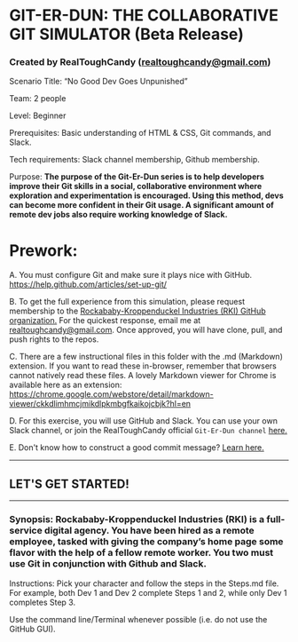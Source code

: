 # GIT-ER-DUN: THE COLLABORATIVE GIT SIMULATOR (Beta Release) #
### Created by RealToughCandy (realtoughcandy@gmail.com) ###
Scenario Title: “No Good Dev Goes Unpunished”

Team: 2 people

Level: Beginner

Prerequisites: Basic understanding of HTML & CSS, Git commands, and Slack.

Tech requirements: Slack channel membership, Github membership.

Purpose: **The purpose of the Git-Er-Dun series is to help developers improve their Git skills in a social,
collaborative environment where exploration and experimentation is encouraged. Using this method, devs can become more confident in their Git usage. A significant amount of remote dev jobs also require working knowledge of Slack.**


# Prework: #

A. You must configure Git and make sure it plays nice with GitHub. https://help.github.com/articles/set-up-git/

B. To get the full experience from this simulation, please request membership to the <a href="https://github.com/Rockababy-Kroppenduckel-Industries">Rockababy-Kroppenduckel Industries (RKI) GitHub organization.</a> For the quickest response, email me at realtoughcandy@gmail.com. Once approved, you will have clone, pull, and push rights to the repos.

C. There are a few instructional files in this folder with the .md  (Markdown) extension. If you want to read these in-browser, remember that browsers cannot
natively read these files. A lovely Markdown viewer for Chrome is available here as an extension: https://chrome.google.com/webstore/detail/markdown-viewer/ckkdlimhmcjmikdlpkmbgfkaikojcbjk?hl=en

D. For this exercise, you will use GitHub and Slack. You can use your own Slack channel, or join the RealToughCandy official ``` Git-Er-Dun channel ``` <a href='https://join.slack.com/t/realtoughcandy/shared_invite/enQtMjQ1NTUxMzUzMzEzLWQ1Y2UzOTdiMDRkN2M0YjJiZDc0MDIzZmNmYjQ0MDNhNzk5ZjVlM2ZjM2YwZmIzNmVlZDQ0MTc4MDYyZDE5Yzg'>here. </a>

E. Don't know how to construct a good commit message? <a href="https://robots.thoughtbot.com/5-useful-tips-for-a-better-commit-message"> Learn here. </a>

-----------------
## LET'S GET STARTED! ##
------------------

### Synopsis: Rockababy-Kroppenduckel Industries (RKI) is a full-service digital agency. You have been hired as a remote employee, tasked with giving the company’s home page some flavor with the help of a fellow remote worker. You two must use Git in conjunction with Github and Slack. ###

Instructions: Pick your character and follow the steps in the Steps.md file.
For example, both Dev 1 and Dev 2 complete Steps 1 and 2, while only Dev 1 completes Step 3.

Use the command line/Terminal whenever possible (i.e. do not use the GitHub GUI).

